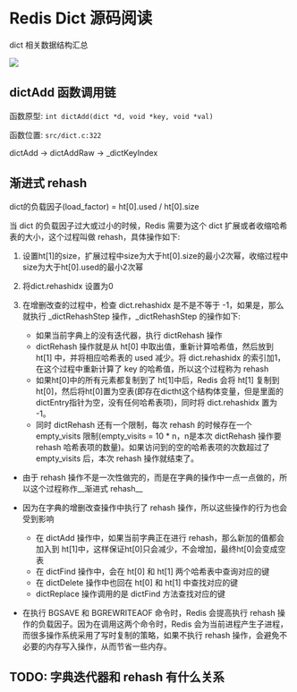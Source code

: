 Redis Dict 源码阅读
==================

dict 相关数据结构汇总

![](https://imgs.bwangel.me/2018-03-10-054715.png)

## dictAdd 函数调用链

函数原型: `int dictAdd(dict *d, void *key, void *val)`

函数位置: `src/dict.c:322`

dictAdd -> dictAddRaw -> _dictKeyIndex

## 渐进式 rehash

dict的负载因子(load_factor) = ht[0].used / ht[0].size

当 dict 的负载因子过大或过小的时候，Redis 需要为这个 dict 扩展或者收缩哈希表的大小，这个过程叫做 rehash，具体操作如下:

1. 设置ht[1]的size，扩展过程中size为大于ht[0].size的最小2次幂，收缩过程中size为大于ht[0].used的最小2次幂
2. 将dict.rehashidx 设置为0
3. 在增删改查的过程中，检查 dict.rehashidx 是不是不等于 -1，如果是，那么就执行 _dictRehashStep 操作，_dictRehashStep 的操作如下:

	+ 如果当前字典上的没有迭代器，执行 dictRehash 操作
	+ dictRehash 操作就是从 ht[0] 中取出值，重新计算哈希值，然后放到 ht[1] 中，并将相应哈希表的 used 减少。将 dict.rehashidx 的索引加1，在这个过程中重新计算了 key 的哈希值，所以这个过程称为 rehash
	+ 如果ht[0]中的所有元素都复制到了 ht[1]中后，Redis 会将 ht[1] 复制到 ht[0]，然后将ht[0]置为空表(即存在dictht这个结构体变量，但是里面的dictEntry指针为空，没有任何哈希表项)，同时将 dict.rehashidx 置为 -1。
	+ 同时 dictRehash 还有一个限制，每次 rehash 的时候存在一个 empty_visits 限制(empty_visits = 10 * n，n是本次 dictRehash 操作要 rehash 哈希表项的数量)。如果访问到的空的哈希表项的次数超过了 empty_visits 后，本次 rehash 操作就结束了。

+ 由于 rehash 操作不是一次性做完的，而是在字典的操作中一点一点做的，所以这个过程称作__渐进式 rehash__

+ 因为在字典的增删改查操作中执行了 rehash 操作，所以这些操作的行为也会受到影响
  + 在 dictAdd 操作中，如果当前字典正在进行 rehash，那么新加的值都会加入到 ht[1]中，这样保证ht[0]只会减少，不会增加，最终ht[0]会变成空表
  + 在 dictFind 操作中，会在 ht[0] 和 ht[1] 两个哈希表中查询对应的键
  + 在 dictDelete 操作中也回在 ht[0] 和 ht[1] 中查找对应的键
  + dictReplace 操作调用的是 dictFind 方法查找对应的键

+ 在执行 BGSAVE 和 BGREWRITEAOF 命令时，Redis 会提高执行 rehash 操作的负载因子。因为在调用这两个命令时，Redis 会为当前进程产生子进程，而很多操作系统采用了写时复制的策略，如果不执行 rehash 操作，会避免不必要的内存写入操作，从而节省一些内存。


## TODO: 字典迭代器和 rehash 有什么关系